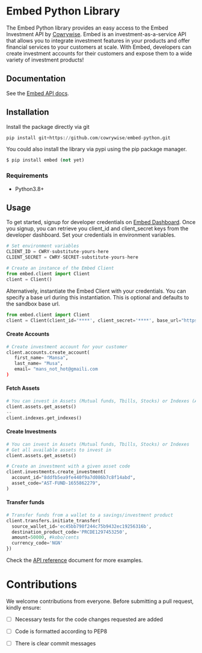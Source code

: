 # Embed Python Library
The Embed Python library provides an easy access to the Embed Investment API by [Cowrywise](https://cowrywise.com/embed). Embed is an investment-as-a-service API that allows you to integrate investment features in your products and offer financial services to your customers at scale. With Embed, developers can create investment accounts for their customers and expose them to a wide variety of investment products!


## Documentation
See the [Embed API docs](developer.cowrywise.com).

## Installation
Install the package directly via git

```python
pip install git+https://github.com/cowrywise/embed-python.git
```
You could also install the library via pypi using the pip package manager.

```python
$ pip install embed (not yet)
```

### Requirements
- Python3.8+

## Usage
To get started, signup for developer credentials on [Embed Dashboard](https://embed.cowrywise.com). Once you signup, you can retrieve
you client_id and client_secret keys from the developer dashboard. Set your credentials in environment variables. 

```python
# Set environment variables
CLIENT_ID = CWRY-substitute-yours-here
CLIENT_SECRET = CWRY-SECRET-substitute-yours-here

# Create an instance of the Embed Client
from embed.client import Client
client = Client()
```

Alternatively, instantiate the Embed Client with your credentials. You can specify a base url during this instantiation. This is optional and defaults to the sandbox base url.

```python
from embed.client import Client
client = Client(client_id='****', client_secret='****', base_url="https://***.cowrywise.com")
```

#### Create Accounts
```python
# Create investment account for your customer
client.accounts.create_account(
   first_name= "Mansa",
   last_name= "Musa",
   email= "mans_not_hot@gmaili.com
)
```
#### Fetch Assets
```python
# You can invest in Assets (Mutual funds, Tbills, Stocks) or Indexes (Asset collections)
client.assets.get_assets()
--
client.indexes.get_indexes()
```

#### Create Investments
```python
# You can invest in Assets (Mutual funds, Tbills, Stocks) or Indexes
# Get all available assets to invest in
client.assets.get_assets()

# Create an investment with a given asset code
client.investments.create_investment(
  account_id="8ddfb5ea9fe440f9a7d086b7c8f14abd",
  asset_code="AST-FUND-1655862279",
)
```
#### Transfer funds
```python
# Transfer funds from a wallet to a savings/investment product
client.transfers.initiate_transfer(
  source_wallet_id='ec45bb798f244c75b9432ec19256316b', 
  destination_product_code='PRCDE1297453250', 
  amount=50000, #kobo/cents 
  currency_code='NGN'
})
```
Check the [API reference](https://developers.cowrywise.com) document for more examples.

# Contributions
We welcome contributions from everyone. Before submitting a pull request, kindly ensure:
- [ ] Necessary tests for the code changes requested are added
- [ ]  Code is formatted according to PEP8
- [ ] There is clear commit messages








